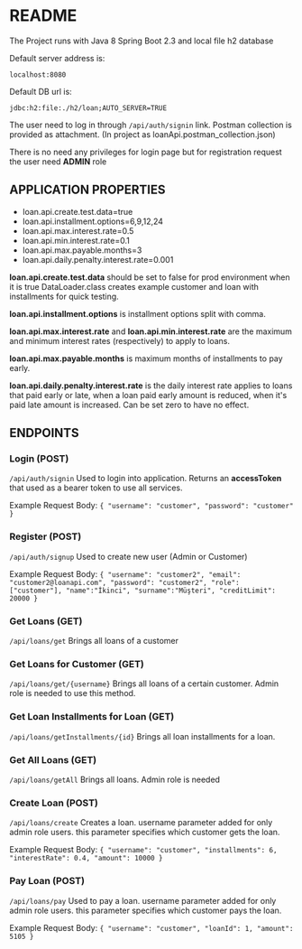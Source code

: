# README

The Project runs with Java 8 Spring Boot 2.3 and local file h2 database

Default server address is:

`localhost:8080`

Default DB url is:

`jdbc:h2:file:./h2/loan;AUTO_SERVER=TRUE`

The user need to log in through `/api/auth/signin` link. Postman collection is provided as attachment. (In project as loanApi.postman_collection.json)

There is no need any privileges for login page but for registration request the user need **ADMIN** role

## APPLICATION PROPERTIES

* loan.api.create.test.data=true
* loan.api.installment.options=6,9,12,24
* loan.api.max.interest.rate=0.5
* loan.api.min.interest.rate=0.1
* loan.api.max.payable.months=3
* loan.api.daily.penalty.interest.rate=0.001

**loan.api.create.test.data** should be set to false for prod environment
when it is true DataLoader.class creates example customer and loan with installments for quick testing.

**loan.api.installment.options** is installment options split with comma.

**loan.api.max.interest.rate** and **loan.api.min.interest.rate** are the maximum and minimum interest rates (respectively) to apply to loans.

**loan.api.max.payable.months** is maximum months of installments to pay early.

**loan.api.daily.penalty.interest.rate** is the daily interest rate applies to loans that paid early or late, when a loan paid early amount is reduced, when it's paid late amount is increased. Can be set zero to have no effect.

## ENDPOINTS

### Login (POST)

`/api/auth/signin` Used to login into application. Returns an **accessToken** that used as a bearer token to use all services.  

Example Request Body:
`{
"username": "customer",
"password": "customer"
}`

### Register (POST)

`/api/auth/signup` Used to create new user (Admin or Customer)

Example Request Body:
`{
"username": "customer2",
"email": "customer2@loanapi.com",
"password": "customer2",
"role": ["customer"],
"name":"İkinci",
"surname":"Müşteri",
"creditLimit": 20000
}`

### Get Loans (GET)

`/api/loans/get` Brings all loans of a customer

### Get Loans for Customer (GET)

`/api/loans/get/{username}` Brings all loans of a certain customer. Admin role is needed to use this method.


### Get Loan Installments for Loan (GET)

`/api/loans/getInstallments/{id}` Brings all loan installments for a loan.

### Get All Loans (GET)

`/api/loans/getAll` Brings all loans. Admin role is needed

### Create Loan (POST)

`/api/loans/create` Creates a loan. username parameter added for only admin role users. this parameter specifies which customer gets the loan.

Example Request Body:
`{
"username": "customer",
"installments": 6,
"interestRate": 0.4,
"amount": 10000
}`

### Pay Loan (POST)

`/api/loans/pay` Used to pay a loan. username parameter added for only admin role users. this parameter specifies which customer pays the loan.

Example Request Body:
`{
"username": "customer",
"loanId": 1,
"amount": 5105
}`
